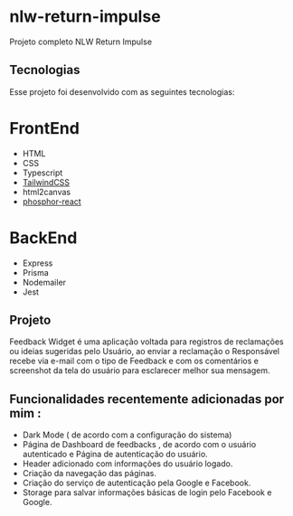 # nlw-return-impulse
Projeto completo NLW Return Impulse

##  Tecnologias

Esse projeto foi desenvolvido com as seguintes tecnologias:

# FrontEnd
- HTML
- CSS
- Typescript
- [TailwindCSS](https://tailwindcss.com/)
- html2canvas
- [phosphor-react](https://phosphoricons.com/)


# BackEnd
- Express
- Prisma
- Nodemailer
- Jest

## Projeto

Feedback Widget é uma aplicação voltada para registros de reclamações ou ideias sugeridas pelo Usuário, ao enviar a reclamação o Responsável recebe via e-mail com o tipo de Feedback e com os comentários e screenshot da tela do usuário para esclarecer melhor sua mensagem.

## Funcionalidades recentemente adicionadas por mim :

- Dark Mode ( de acordo com a configuração do sistema)
- Página de Dashboard de feedbacks , de acordo com o usuário autenticado e Página de autenticação do usuário. 
- Header adicionado com informações do usuário logado.
- Criação da navegação das páginas.
- Criação do serviço de autenticação pela Google e Facebook.
- Storage para salvar informações básicas de login pelo Facebook e Google.
